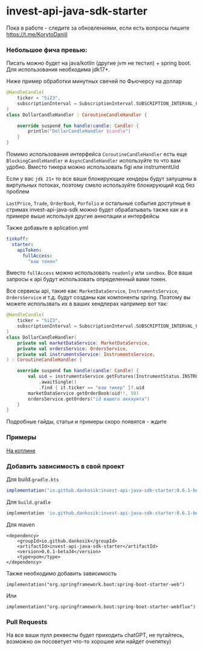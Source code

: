 # invest-api-java-sdk-starter

Пока в работе - следите за обновлениями, если есть вопросы пишите https://t.me/KorytoDaniil

### Небольшое фича превью:
Писать можно будет на java/kotlin (другие jvm не тестил) + spring boot. Для использования необходима jdk17+.

Ниже пример обработки минутных свечей по Фьючерсу на доллар
```kotlin
@HandleCandle(
    ticker = "SiZ3",
    subscriptionInterval = SubscriptionInterval.SUBSCRIPTION_INTERVAL_ONE_MINUTE
)
class DollarCandleHandler : CoroutineCandleHandler {

    override suspend fun handle(candle: Candle) {
        println("DollarCandleHandler $candle")
    }
}
```

Помимо использования интерфейса `CoroutineCandleHandler` есть еще `BlockingCandleHandler` и `AsyncCandleHandler` используйте то что вам удобно. Вместо тикера можно использовать figi или instrumentUid

Если у вас `jdk 21+` то все ваши блокирующие хендеры будут запущены в виртульных потоках, поэтому смело используйте блокирующий код без проблем 

`LastPrice`, `Trade`, `OrderBook`, `Porfolio` и остальные события доступные в стримах invest-api-java-sdk можно будет обрабатывать также как и в примере выше используя другие аннотации и интерфейсы

Также добавьте в aplication.yml

```yml
tinkoff:
  starter:
    apiToken:
      fullAccess:
        "ваш токен"
```

Вместо `fullAccess` можно использовать `readonly` или `sandbox`. Все ваши запросы к api будут использовать определенный вами токен. 

Все сервисы api, такие как: `MarketDataService`, `InstrumentsService`, `OrdersService` и т.д.  будут созданы как компоненты spring. Поэтому вы можете использвать их в ваших хендлерах например вот так:

```kotlin
@HandleCandle(
    ticker = "SiZ3",
    subscriptionInterval = SubscriptionInterval.SUBSCRIPTION_INTERVAL_ONE_MINUTE
)
class DollarCandleHandler(
    private val marketDataService: MarketDataService,
    private val ordersService: OrdersService,
    private val instrumentsService: InstrumentsService,
) : CoroutineCandleHandler {

    override suspend fun handle(candle: Candle) {
        val uid = instrumentsService.getFutures(InstrumentStatus.INSTRUMENT_STATUS_BASE)
            .awaitSingle()
            .find { it.ticker == "ваш тикер" }?.uid
        marketDataService.getOrderBook(uid!!, 50)
        ordersService.getOrders("id вашего аккаунта")
    }
}
```

Подробные гайды, статьи и примеры скоро появятся - ждите
### Примеры
[На котлине](
https://github.com/Dankosik/invest-starter-demo/blob/main/src/main/kotlin/io/github/dankosik/investstarterdemo/InvestStarterDemoApplication.kt)

### Добавить зависимость в свой проект

Для build.`gradle.kts`
```gradle
implementation("io.github.dankosik:invest-api-java-sdk-starter:0.6.1-beta34")
```
Для `build.gradle`
```gradle
implementation 'io.github.dankosik:invest-api-java-sdk-starter:0.6.1-beta34'
```
Для maven
```asciidoc
<dependency>
    <groupId>io.github.dankosik</groupId>
    <artifactId>invest-api-java-sdk-starter</artifactId>
    <version>0.6.1-beta34</version>
    <type>pom</type>
</dependency>
```

Также необходимо добавить зависимость 

```
implementation("org.springframework.boot:spring-boot-starter-web")
```
Или
```asciidoc
implementation("org.springframework.boot:spring-boot-starter-webflux")
```

### Pull Requests

На все ваши пулл реквесты будет приходить chatGPT, не пугайтесь, возможно он посоветует что-то хорошее  или найдет очепятку)